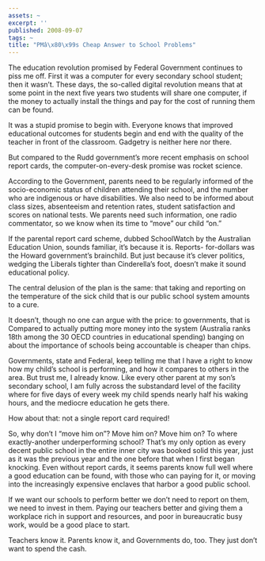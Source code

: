 ```yaml
---
assets: ~
excerpt: ''
published: 2008-09-07
tags: ~
title: "PMâ\x80\x99s Cheap Answer to School Problems"
---
```

The education revolution promised by Federal Government continues to
piss me off. First it was a computer for every secondary school student;
then it wasn’t. These days, the so-called digital revolution means that
at some point in the next five years two students will share one
computer, if the money to actually install the things and pay for the
cost of running them can be found.

It was a stupid promise to begin with. Everyone knows that improved
educational outcomes for students begin and end with the quality of the
teacher in front of the classroom. Gadgetry is neither here nor there.

But compared to the Rudd government’s more recent emphasis on school
report cards, the computer-on-every-desk promise was rocket science.

According to the Government, parents need to be regularly informed of
the socio-economic status of children attending their school, and the
number who are indigenous or have disabilities. We also need to be
informed about class sizes, absenteeism and retention rates, student
satisfaction and scores on national tests. We parents need such
information, one radio commentator, so we know when its time to “move”
our child “on.”

If the parental report card scheme, dubbed SchoolWatch by the Australian
Education Union, sounds familiar, it’s because it is. Reports-
for-dollars was the Howard government’s brainchild. But just because
it’s clever politics, wedging the Liberals tighter than Cinderella’s
foot, doesn’t make it sound educational policy.

The central delusion of the plan is the same: that taking and reporting
on the temperature of the sick child that is our public school system
amounts to a cure.

It doesn’t, though no one can argue with the price: to governments, that
is Compared to actually putting more money into the system (Australia
ranks 18th among the 30 OECD countries in educational spending) banging
on about the importance of schools being accountable is cheaper than
chips.

Governments, state and Federal, keep telling me that I have a right to
know how my child’s school is performing, and how it compares to others
in the area. But trust me, I already know. Like every other parent at my
son’s secondary school, I am fully across the substandard level of the
facility where for five days of every week my child spends nearly half
his waking hours, and the mediocre education he gets there.

How about that: not a single report card required!

So, why don’t I “move him on”? Move him on? Move him on? To where
exactly-another underperforming school? That’s my only option as every
decent public school in the entire inner city was booked solid this
year, just as it was the previous year and the one before that when I
first began knocking. Even without report cards, it seems parents know
full well where a good education can be found, with those who can paying
for it, or moving into the increasingly expensive enclaves that harbor a
good public school.

If we want our schools to perform better we don’t need to report on
them, we need to invest in them. Paying our teachers better and giving
them a workplace rich in support and resources, and poor in bureaucratic
busy work, would be a good place to start.

Teachers know it. Parents know it, and Governments do, too. They just
don’t want to spend the cash.